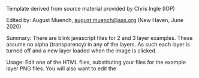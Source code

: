 
Template derived from source material provided by Chris Ingle (IOP)

Edited by: August Muench, august.muench@aas.org (New Haven, June 2020)

Summary: There are blink javascript files for 2 and 3 layer examples. These
    assume no alpha (transparency) in any of the layers. As such each layer
    is turned off and a new layer loaded when the image is clicked.

Usage: Edit one of the HTML files, substituting your files for the example
    layer PNG files. You will also want to edit the <title> or any generic
    <p> text as necessary. 

Submission: To submit the interactive figure: (a) create a ZIP of the main
    HTML file and the individual layer figure files; (b) upload the
    interactive figure to the AAS Journals submission site; (c) tag the
    package as an interactive figure file; (d) include submission notes. If
    you wish the reviewer to see the interactive figure then let us know and
    we can host it for you (better than your hosting a file for a reviewer.)
    
AASTeX: Create a figure file for the "static" version of the figure (what
    appears in the article PDF were your submission accepted) and include it
    in your manuscript file with the \begin{interactive} figure environment.
    See the Graphics and/or AASTeX guides on https://journals.aas.org/ for
    more details.

File list:
    blink_template2.html
    blink_template3.html
    layer1.png
    layer2.png
    layer3.png
